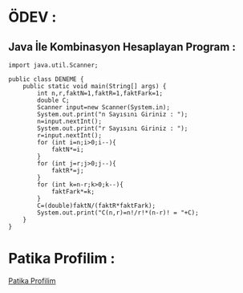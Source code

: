 # ÖDEV :
## Java İle Kombinasyon Hesaplayan Program :
```
import java.util.Scanner;

public class DENEME {
    public static void main(String[] args) {
        int n,r,faktN=1,faktR=1,faktFark=1;
        double C;
        Scanner input=new Scanner(System.in);
        System.out.print("n Sayısını Giriniz : ");
        n=input.nextInt();
        System.out.print("r Sayısını Giriniz : ");
        r=input.nextInt();
        for (int i=n;i>0;i--){
            faktN*=i;
        }
        for (int j=r;j>0;j--){
            faktR*=j;
        }
        for (int k=n-r;k>0;k--){
            faktFark*=k;
        }
        C=(double)faktN/(faktR*faktFark);
        System.out.print("C(n,r)=n!/r!*(n-r)! = "+C);
    }
}
```
# Patika Profilim :
<a href='https://academy.patika.dev/profile'><u>Patika Profilim</u></a>